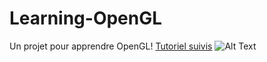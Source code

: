# Learning-OpenGL
Un projet pour apprendre OpenGL!
[Tutoriel suivis](https://youtube.com/playlist?list=PLlrATfBNZ98foTJPJ_Ev03o2oq3-GGOS2)
![Alt Text](https://thumbs.gfycat.com/BigInsecureIndigobunting-size_restricted.gif)

